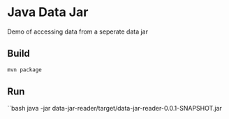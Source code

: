 # Java Data Jar
Demo of accessing data from a seperate data jar 

## Build

```bash
mvn package
```

## Run

``bash
java -jar data-jar-reader/target/data-jar-reader-0.0.1-SNAPSHOT.jar 
```